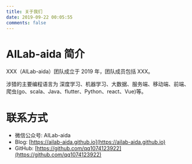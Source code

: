 ```yaml
---
title: 关于我们
date: 2019-09-22 00:05:55
comments: false
---
```


# AILab-aida 简介

XXX（AILab-aida）团队成立于 2019 年，团队成员包括 XXX。

涉猎的主要编程语言为 深度学习、机器学习、大数据、服务端、移动端、前端、爬虫(go、scala、Java、flutter、Python、react、Vue)等。

# 联系方式

- 微信公众号: AILab-aida
- Blog: [https://ailab-aida.github.io](https://ailab-aida.github.io)
- GitHub: [https://github.com/qq1074123922](https://github.com/qq1074123922)
